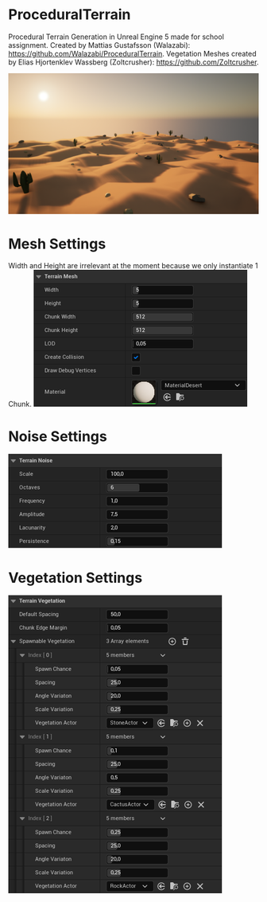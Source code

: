 # ProceduralTerrain
Procedural Terrain Generation in Unreal Engine 5 made for school assignment. Created by Mattias Gustafsson (Walazabi): https://github.com/Walazabi/ProceduralTerrain.
Vegetation Meshes created by Elias Hjortenklev Wassberg (Zoltcrusher): https://github.com/Zoltcrusher.

![alt text](https://github.com/Walazabi/ProceduralTerrain/blob/main/README/Preview.png)

# Mesh Settings
Width and Height are irrelevant at the moment because we only instantiate 1 Chunk.
![alt text](https://github.com/Walazabi/ProceduralTerrain/blob/main/README/MeshSettings.png)

# Noise Settings
![alt text](https://github.com/Walazabi/ProceduralTerrain/blob/main/README/NoiseSettings.png)

# Vegetation Settings
![alt text](https://github.com/Walazabi/ProceduralTerrain/blob/main/README/VegetationSettings.png)
